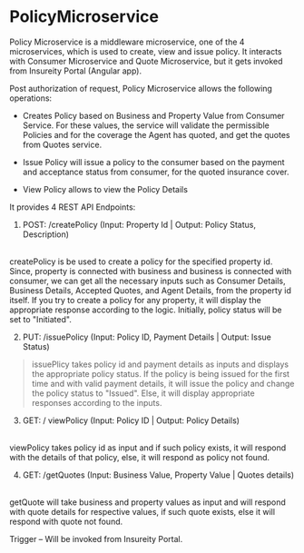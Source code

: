 # PolicyMicroservice

Policy Microservice is a middleware microservice, one of the 4 microservices, which is used to create, view and issue policy. It interacts with Consumer Microservice and Quote Microservice, but it gets invoked from Insureity Portal (Angular app). 

Post authorization of request, Policy Microservice allows the following operations: 

* Creates Policy based on Business and Property Value from Consumer Service. For these values, the service will validate the permissible Policies and for the coverage the Agent has quoted, and get the quotes from Quotes service.

* Issue Policy will issue a policy to the consumer based on the payment and acceptance status from consumer, for the quoted insurance cover.

* View Policy allows to view the Policy Details 

It provides 4 REST API Endpoints:

1. POST: /createPolicy (Input: Property Id | Output: Policy Status, Description)
  <br>
  createPolicy is be used to create a policy for the specified property id. Since, property is connected with business and business is connected with consumer, we can get all the necessary inputs such as Consumer Details, Business Details, Accepted Quotes, and Agent Details, from the property id itself. If you try to create a policy for any property, it will display the appropriate response according to the logic. Initially, policy status will be set to "Initiated".

2. PUT: /issuePolicy (Input: Policy ID, Payment Details | Output: Issue Status)
>  issuePlicy takes policy id and payment details as inputs and displays the appropriate policy status. If the policy is being issued for the first time and with valid payment details, it will issue the policy and change the policy status to "Issued". Else, it will display appropriate responses according to the inputs.

3. GET: / viewPolicy (Input: Policy ID | Output: Policy Details) 
  <br>
  viewPolicy takes policy id as input and if such policy exists, it will respond with the details of that policy, else, it will respond as policy not found.

4. GET: /getQuotes (Input: Business Value, Property Value | Quotes details) 
  <br>
  getQuote will take business and property values as input and will respond with quote details for respective values, if such quote exists, else it will respond with quote not found. 

Trigger – Will be invoked from Insureity Portal.

